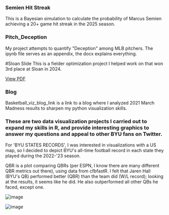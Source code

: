 ### Semien Hit Streak
This is a Bayesian simulation to calculate the probability of Marcus Semien achieving a 20+ game hit streak in the 2025 season.

### Pitch_Deception
My project attempts to quantify "Deception" among MLB pitchers. 
The ipynb file serves as an appendix, the docx explains everything.

#Sloan Slide
This is a fielder optimization project I helped work on that won 3rd place at Sloan in 2024.

[View PDF](https://github.com/your-username/your-repo/blob/main/Sloan_Slide_Optimizing_Fielder_Positioning.pdf)


### Blog
Basketball_viz_blog_link is a link to a blog where I analyzed 2021 March Madness results to sharpen my python visualization skills.

### These are two data visualization projects I carried out to expand my skills in R, and provide interesting graphics to answer my questions and appeal to other BYU fans on Twitter.


For 'BYU STATES RECORDS', I was interested in visualizations with a US map, so I decided to depict BYU's all-time football record in each state they played during the 2022-'23 season.

QBR is a plot comparing QBRs (per ESPN, I know there are many different QBR metrics out there), using data from cfbfastR. 
I felt that Jaren Hall (BYU's QB) performed better (QBR) than the team did (W/L record); looking at the results, it seems like he did. 
He also outperformed all other QBs he faced, except one.

![image](https://github.com/grantnielson/Sports-Projects/assets/100327838/844898e2-3381-4636-b267-fc536c10e786)

![image](https://github.com/grantnielson/Sports-Projects/assets/100327838/26543f3f-45a4-41bc-aac9-30f5689f938b)

